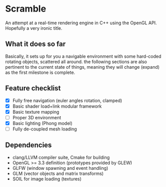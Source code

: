 # Scramble
An attempt at a real-time rendering engine in C++ using the OpenGL API.
Hopefully a very ironic title.
 
## What it does so far
Basically, it sets up for you a navigable environment with some hard-coded
rotating objects, scattered all around. the following sections are also
pertinent to the current state of things, meaning they will change (expand)
as the first milestone is complete.

## Feature checklist
- [x] Fully free navigation (euler angles rotation, clamped)
- [x] Basic shader load+link modular framework
- [x] Basic texture mapping
- [ ] Proper 3D environment
- [x] Basic lighting (Phong model)
- [ ] Fully de-coupled mesh loading

## Dependencies
* clang/LLVM compiler suite, Cmake for building
* OpenGL >= 3.3 definition (prototypes provided by GLEW)
* GLFW (window spawning and event handling)
* GLM (vector objects and matrix transforms)
* SOIL for image loading (textures)
